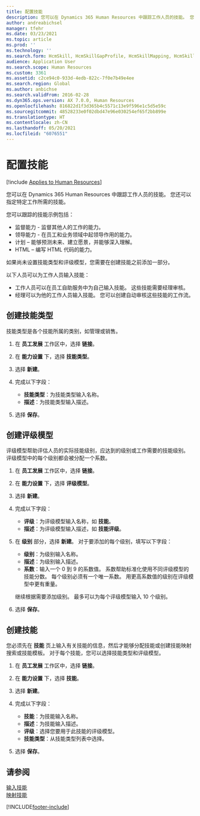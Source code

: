 ```yaml
---
title: 配置技能
description: 您可以在 Dynamics 365 Human Resources 中跟踪工作人员的技能。 您还可以指定特定工作所需的技能。
author: andreabichsel
manager: tfehr
ms.date: 03/23/2021
ms.topic: article
ms.prod: ''
ms.technology: ''
ms.search.form: HcmSkill, HcmSkillGapProfile, HcmSkillMapping, HcmSkillType, HcmEmployeeDevelopmentWorkspace
audience: Application User
ms.search.scope: Human Resources
ms.custom: 3361
ms.assetid: c2ce94c0-933d-4edb-822c-7f0e7b49e4ee
ms.search.region: Global
ms.author: anbichse
ms.search.validFrom: 2016-02-28
ms.dyn365.ops.version: AX 7.0.0, Human Resources
ms.openlocfilehash: 816822d1f3d365b4c5571c13e9f596e1c5d5e59c
ms.sourcegitcommit: 48528233e0f02dbd47e96e030254ef65f2bb899e
ms.translationtype: HT
ms.contentlocale: zh-CN
ms.lasthandoff: 05/20/2021
ms.locfileid: "6076551"
---
```

# <a name="configure-skills"></a>配置技能

[!include [Applies to Human Resources](../includes/applies-to-hr.md)]

您可以在 Dynamics 365 Human Resources 中跟踪工作人员的技能。 您还可以指定特定工作所需的技能。

您可以跟踪的技能示例包括：

- 监督能力 - 监督其他人的工作的能力。
- 领导能力 - 在员工和业务领域中起领导作用的能力。
- 计划 – 能够预测未来、建立愿景，并能够深入理解。
- HTML – 编写 HTML 代码的能力。

如果尚未设置技能类型和评级模型，您需要在创建技能之前添加一部分。

以下人员可以为工作人员输入技能：

- 工作人员可以在员工自助服务中为自己输入技能。 这些技能需要经理审核。
- 经理可以为他的工作人员输入技能。 您可以创建自动审核这些技能的工作流。

## <a name="create-a-skill-type"></a>创建技能类型

技能类型是各个技能所属的类别，如管理或销售。

1. 在 **员工发展** 工作区中，选择 **链接**。

2. 在 **能力设置** 下，选择 **技能类型**。

3. 选择 **新建**。

4. 完成以下字段：

   - **技能类型**：为技能类型输入名称。
   - **描述**：为技能类型输入描述。

5. 选择 **保存**。

## <a name="create-a-rating-model"></a>创建评级模型

评级模型帮助评估人员的实际技能级别，应达到的级别或工作需要的技能级别。 评级模型中的每个级别都会被分配一个系数。

1. 在 **员工发展** 工作区中，选择 **链接**。

2. 在 **能力设置** 下，选择 **评级模型**。

3. 选择 **新建**。

4. 完成以下字段：

   - **评级**：为评级模型输入名称，如 **技能**。
   - **描述**：为评级模型输入描述，如 **技能评级**。

5. 在 **级别** 部分，选择 **新建**。 对于要添加的每个级别，填写以下字段：

   - **级别**：为级别输入名称。
   - **描述**：为级别输入描述。
   - **系数**：输入一个 0 到 9 的系数值。 系数帮助标准化使用不同评级模型的技能分数。 每个级别必须有一个唯一系数。 用更高系数值的级别在评级模型中更有重量。

   继续根据需要添加级别。 最多可以为每个评级模型输入 10 个级别。

6. 选择 **保存**。

## <a name="create-a-skill"></a>创建技能

您必须先在 **技能** 页上输入有关技能的信息，然后才能够分配技能或创建技能映射搜索或技能模板。 对于每个技能，您可以选择技能类型和评级模型。

1. 在 **员工发展** 工作区中，选择 **链接**。

2. 在 **能力设置** 下，选择 **技能**。

3. 选择 **新建**。

4. 完成以下字段：

   - **技能**：为技能输入名称。
   - **描述**：为技能输入描述。
   - **评级**：选择您要用于此技能的评级模型。
   - **技能类型**：从技能类型列表中选择。

5. 选择 **保存**。

## <a name="see-also"></a>请参阅

[输入技能](hr-develop-enter-skills.md)<br>
[映射技能](hr-develop-map-skills.md)

[!INCLUDE[footer-include](../includes/footer-banner.md)]